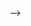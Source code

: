 
<!-- <div>
 
<a href="https://www.linkedin.com/in/navin-seab-95750b1b5/">
  <img align="left" alt="Chris Van's LinkedIn" width="28px" src="https://raw.githubusercontent.com/peterthehan/peterthehan/master/assets/linkedin.svg" />
</a>
 
<p align="left"> <img src="https://komarev.com/ghpvc/?username=seabnavin19&label=Profile%20views&color=0e75b6&style=flat" alt="mengtongun" /> </p>

<img align="right" src="200.gif" width="175" />

<br />
<br />

#### Hello, I'm [Navin](https://www.linkedin.com/in/navin-seab-95750b1b5/), an AI and ML engineer <i>Backend Developer</i> & <i>Project Lead</i>. 
I am really interesting in AI and machine learning , start from 2nd year of my college I join many project as an ML engineer, Backend developer and also as a project leader. I'm looking forward to join and work on project that's related to AI and ML.

</div>

<img align="right" src="https://github-readme-stats.vercel.app/api/top-langs/?username=seabnavin19&layout=compact&theme=radical" />


#### Technologies
<code><img height="20" src="https://raw.githubusercontent.com/github/explore/80688e429a7d4ef2fca1e82350fe8e3517d3494d/topics/python/python.png"></code>

<code><img height="20" src="https://raw.githubusercontent.com/remojansen/logo.ts/master/ts.svg"></code>
<code><img height="20" src="https://raw.githubusercontent.com/nestjs/nestjs.com/master/img/logo-small.svg"></code>
<code><img height="20" src="https://raw.githubusercontent.com/github/explore/80688e429a7d4ef2fca1e82350fe8e3517d3494d/topics/nodejs/nodejs.png"></code>

<code><img height="20" src="https://raw.githubusercontent.com/github/explore/80688e429a7d4ef2fca1e82350fe8e3517d3494d/topics/vue/vue.png"></code>
<code><img height="20" src="https://d33wubrfki0l68.cloudfront.net/20979b327688c53075609a26ac66a25e4f59e8bb/96b62/logos/nuxt-emoji-white.png"></code>
<code><img height="20" src="https://raw.githubusercontent.com/github/explore/80688e429a7d4ef2fca1e82350fe8e3517d3494d/topics/firebase/firebase.png"></code>
<code><img height="20" src="https://raw.githubusercontent.com/github/explore/80688e429a7d4ef2fca1e82350fe8e3517d3494d/topics/git/git.png"></code>

#### Github Account Information
<div>
<p>&nbsp;<img align="center" src="https://github-readme-stats.vercel.app/api?username=seabnavin19&show_icons=true&locale=en" alt="seabnavin19" /></p>  <p><img align="center" src="https://github-readme-streak-stats.herokuapp.com/?user=seabnavin19&" alt="seabnavin19" /></p>


<!-- <p align="center"> <a href="https://github.com/ryo-ma/github-profile-trophy"><img src="https://github-profile-trophy.vercel.app/?username=seabnavin19"  /></a> </p> -->
 </div>
 -->
